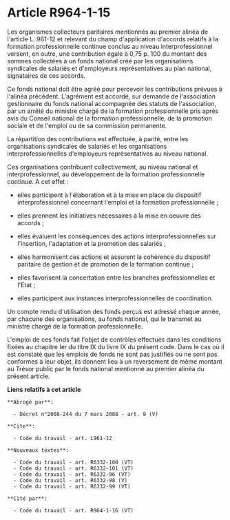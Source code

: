 # Article R964-1-15

Les organismes collecteurs paritaires mentionnés au premier alinéa de l'article L. 961-12 et relevant du champ d'application
d'accords relatifs à la formation professionnelle continue conclus au niveau interprofessionnel versent, en outre, une
contribution égale à 0,75 p. 100 du montant des sommes collectées à un fonds national créé par les organisations syndicales
de salariés et d'employeurs représentatives au plan national, signataires de ces accords.

Ce fonds national doit être agréé pour percevoir les contributions prévues à l'alinéa précédent. L'agrément est accordé, sur
demande de l'association gestionnaire du fonds national accompagnée des statuts de l'association, par un arrêté du ministre
chargé de la formation professionnelle pris après avis du Conseil national de la formation professionnelle, de la promotion
sociale et de l'emploi ou de sa commission permanente.

La répartition des contributions est effectuée, à parité, entre les organisations syndicales de salariés et les organisations
interprofessionnelles d'employeurs représentatives au niveau national.

Ces organisations contribuent collectivement, au niveau national et interprofessionnel, au développement de la formation
professionnelle continue. A cet effet :

- elles participent à l'élaboration et à la mise en place du dispositif interprofessionnel concernant l'emploi et la
formation professionnelle ;

- elles prennent les initiatives nécessaires à la mise en oeuvre des accords ;

- elles évaluent les conséquences des actions interprofessionnelles sur l'insertion, l'adaptation et la promotion des
salariés ;

- elles harmonisent ces actions et assurent la cohérence du dispositif paritaire de gestion et de promotion de la formation
continue ;

- elles favorisent la concertation entre les branches professionnelles et l'Etat ;

- elles participent aux instances interprofessionnelles de coordination.

Un compte rendu d'utilisation des fonds perçus est adressé chaque année, par chacune des organisations, au fonds national,
qui le transmet au ministre chargé de la formation professionnelle.

L'emploi de ces fonds fait l'objet de contrôles effectués dans les conditions fixées au chapitre Ier du titre IX du livre IX
du présent code. Dans le cas où il est constaté que les emplois de fonds ne sont pas justifiés ou ne sont pas conformes à
leur objet, ils donnent lieu à un reversement de même montant au Trésor public par le fonds national mentionné au premier
alinéa du présent article.

**Liens relatifs à cet article**

	**Abrogé par**:

	  - Décret n°2008-244 du 7 mars 2008 - art. 9 (V)

	**Cite**:

	  - Code du travail - art. L961-12

	**Nouveaux textes**:

	  - Code du travail - art. R6332-100 (VT)
	  - Code du travail - art. R6332-101 (VT)
	  - Code du travail - art. R6332-96 (VT)
	  - Code du travail - art. R6332-98 (V)
	  - Code du travail - art. R6332-99 (VT)

	**Cité par**:

	  - Code du travail - art. R964-1-16 (VT)
